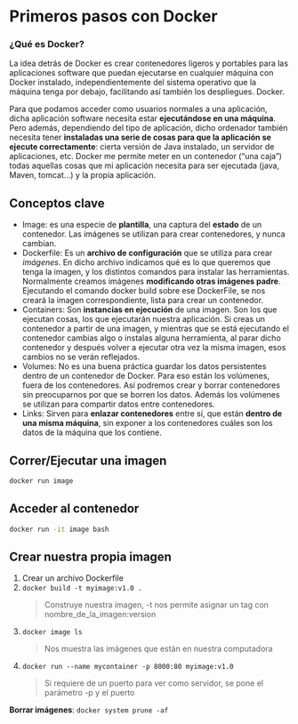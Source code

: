 # Primeros pasos con Docker
### ¿Qué es Docker?
La idea detrás de Docker es crear contenedores ligeros y portables para las aplicaciones software que puedan ejecutarse en cualquier máquina con Docker instalado, independientemente del sistema operativo que la máquina tenga por debajo, facilitando así también los despliegues. Docker.

Para que podamos acceder como usuarios normales a una aplicación, dicha aplicación software necesita estar **ejecutándose en una máquina**. Pero además, dependiendo del tipo de aplicación, dicho ordenador también necesita tener **instaladas una serie de cosas para que la aplicación se ejecute correctamente**: cierta versión de Java instalado, un servidor de aplicaciones, etc. Docker me permite meter en un contenedor (“una caja”) todas aquellas cosas que mi aplicación necesita para ser ejecutada (java, Maven, tomcat…) y la propia aplicación.
## Conceptos clave

* Image: es una especie de **plantilla**, una captura del **estado** de un contenedor. Las imágenes se utilizan para crear contenedores, y nunca cambian.
* Dockerfile: Es un **archivo de configuración** que se utiliza para crear *imágenes*. En dicho archivo indicamos qué es lo que queremos que tenga la imagen, y los distintos comandos para instalar las herramientas. Normalmente creamos imágenes **modificando otras imágenes padre**. Ejecutando el comando docker build sobre ese DockerFile, se nos creará la imagen correspondiente, lista para crear un contenedor.
* Containers: Son **instancias en ejecución** de una imagen. Son los que ejecutan cosas, los que ejecutarán nuestra aplicación. Si creas un contenedor a partir de una imagen, y mientras que se está ejecutando el contenedor cambias algo o instalas alguna herramienta, al parar dicho contenedor y después volver a ejecutar otra vez la misma imagen, esos cambios no se verán reflejados.
* Volumes: No es una buena práctica guardar los datos persistentes dentro de un contenedor de Docker. Para eso están los volúmenes, fuera de los contenedores. Así podremos crear y borrar contenedores sin preocuparnos por que se borren los datos. Además los volúmenes se utilizan para compartir datos entre contenedores.
* Links: Sirven para **enlazar contenedores** entre sí, que están **dentro de una misma máquina**, sin exponer a los contenedores cuáles son los datos de la máquina que los contiene.

## Correr/Ejecutar una imagen

```bash
docker run image
```

## Acceder al contenedor
```bash
docker run -it image bash
```

## Crear nuestra propia imagen
1. Crear un archivo Dockerfile
2. `docker build -t myimage:v1.0 .`
   > Construye nuestra imagen, -t nos permite asignar un tag con nombre_de_la_imagen:version
3. `docker image ls`
   > Nos muestra las imágenes que están en nuestra computadora
4. `docker run --name mycontainer -p 8000:80 myimage:v1.0`
    > Si requiere de un puerto para ver como servidor, se pone el parámetro -p y el puerto

**Borrar imágenes**: `docker system prune -af`
